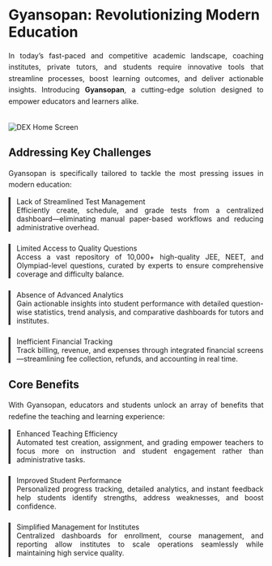# Gyansopan: Revolutionizing Modern Education

<p style="text-align: justify; line-height: 1.6;">
In today’s fast-paced and competitive academic landscape, coaching institutes, private tutors, and students require innovative tools that streamline processes, boost learning outcomes, and deliver actionable insights. Introducing <strong>Gyansopan</strong>, a cutting-edge solution designed to empower educators and learners alike.
</p>

<br/>

<img src="/projects/gyansopaan/details.png" alt="DEX Home Screen" class="mt-6 rounded-lg shadow-lg" />

<br/>

## Addressing Key Challenges

<p style="text-align: justify; line-height: 1.6;">
Gyansopan is specifically tailored to tackle the most pressing issues in modern education:
</p>

<div style="text-align: justify;">

<div style="border-left: 4px solid #333; padding-left: 12px; margin-bottom: 24px;">
Lack of Streamlined Test Management  
<br/>
Efficiently create, schedule, and grade tests from a centralized dashboard—eliminating manual paper-based workflows and reducing administrative overhead.
</div>

<div style="border-left: 4px solid #333; padding-left: 12px; margin-bottom: 24px;">
Limited Access to Quality Questions  
<br/>
Access a vast repository of 10,000+ high-quality JEE, NEET, and Olympiad-level questions, curated by experts to ensure comprehensive coverage and difficulty balance.
</div>

<div style="border-left: 4px solid #333; padding-left: 12px; margin-bottom: 24px;">
Absence of Advanced Analytics  
<br/>
Gain actionable insights into student performance with detailed question-wise statistics, trend analysis, and comparative dashboards for tutors and institutes.
</div>

<div style="border-left: 4px solid #333; padding-left: 12px; margin-bottom: 24px;">
Inefficient Financial Tracking  
<br/>
Track billing, revenue, and expenses through integrated financial screens—streamlining fee collection, refunds, and accounting in real time.
</div>

</div>

## Core Benefits

<p style="text-align: justify; line-height: 1.6;">
With Gyansopan, educators and students unlock an array of benefits that redefine the teaching and learning experience:
</p>

<div style="text-align: justify;">

<div style="border-left: 4px solid #333; padding-left: 12px; margin-bottom: 24px;">
Enhanced Teaching Efficiency  
<br/>
Automated test creation, assignment, and grading empower teachers to focus more on instruction and student engagement rather than administrative tasks.
</div>

<div style="border-left: 4px solid #333; padding-left: 12px; margin-bottom: 24px;">
Improved Student Performance  
<br/>
Personalized progress tracking, detailed analytics, and instant feedback help students identify strengths, address weaknesses, and boost confidence.
</div>

<div style="border-left: 4px solid #333; padding-left: 12px; margin-bottom: 24px;">
Simplified Management for Institutes  
<br/>
Centralized dashboards for enrollment, course management, and reporting allow institutes to scale operations seamlessly while maintaining high service quality.
</div>

</div>
